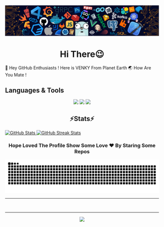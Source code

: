 ![logo](header.png)
<h1 align ="center">Hi There😉</h1>

🚀 Hey GitHub Enthusiasts ! Here is VENKY From Planet Earth 🌏 How Are You Mate !

## Languages & Tools
<div align="center">
    <img src="https://skillicons.dev/icons?i=react,bootstrap,html,css,vscode,github,tailwind,git,r" />
    <img src="https://skillicons.dev/icons?i=nodejs,javascript,express,mongodb,python,typescript,docker,kubernetes,graphql" />
    <img src="https://skillicons.dev/icons?i=java,aws,arch,arduino,bash,blender,cpp,gcp,ubuntu " />
    <br>
</div>
<h2 align ="center">⚡️Stats⚡️</h2>
<!-- GitHub Stats -->
<a href="http://www.github.com/SammyBoiii07">
    <img src="https://github-readme-stats.vercel.app/api?username=SammyBoiii07&show_icons=true&theme=dark&bg_color=1c1917&title_color=0891b2&text_color=ffffff&icon_color=0891b2&count_private=true&border_radius=20" alt="GitHub Stats" />
</a>

<!-- GitHub Contributions Graph -->
<a href="http://www.github.com/SammyBoiii07">
    <img src="https://github-readme-streak-stats.herokuapp.com/?user=SammyBoiii07&theme=dark&background=1c1917&stroke=0891b2&ring=0891b2&fire=0891b2&currStreakNum=ffffff&currStreakLabel=0891b2&sideNums=ffffff&sideLabels=ffffff&dates=ffffff&border_radius=20" alt="GitHub Streak Stats" />
</a>


<div align="center">
  <h3> Hope Loved The Profile Show Some Love ❤️ By Staring Some Repos</h3>
   
  <img alt="snake eating my contributions" src="https://raw.githubusercontent.com/shricastic/shricastic/output/github-contribution-grid-snake.svg" />
  
</div>
<hr>
<div id="header" align="center">
  <img src="https://komarev.com/ghpvc/?username=SammyBoii07&style=for-the-badge&color=orange" alt=""/>
</div>

<hr>
<p align="center">
     <img src="https://capsule-render.vercel.app/api?type=waving&color=gradient&height=100&section=footer"/>
</p>
